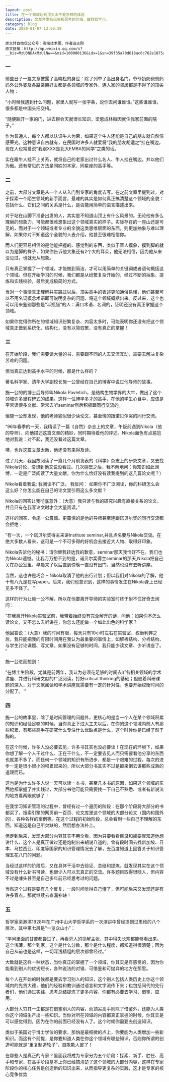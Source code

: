 ```yaml
---
layout: post
title: 在一个领域达到顶尖水平是怎样的体验
description: 文章非常有借鉴和思考的价值，故转载学习。
category: blog
date: 2020-01-07 13:50:39
---
```



    原文转自微信公众号：高端技术圈，作者田志刚
    原文链接：http://mp.weixin.qq.com/s?__biz=MzU3NDAxMzU1Nw==&mid=100000136&idx=1&sn=39f35a70d618ac6c762e1875a12e76a8&chksm=7d39a8924a4e21849fb8806630d02cc477d84ea0e833897c14d0e83da094250d44b8bcfb829b&mpshare=1&scene=23&srcid=0603iq8CsyY5PgTyicWJtSMY#rd
    


### 一
前些日子一篇文章披露了高晓松的身世：除了列举了高出身名门，爷爷奶奶爸爸妈妈外公外婆及各路亲朋好友都是各领域的专家外，连人家的邻居都是不得了的顶尖人物：

“小时候我遇到什么问题，家里人就写一张字条，说你去问谁谁谁。”这些谁谁谁，很多都是中国头把交椅。

“随便踹开一家的门，进去聊会天就很长知识，梁思成林徽因就住我家前面的院子。”

作为普通人，每个人都以认识牛人为荣，如果这个牛人还能是自己的朋友就自然倍感荣光。这种意识自古就有，在民国时许多人就爱将“我的朋友胡适之”挂在嘴边，现在人也常爱说“我跟XXX是北大EMBA的同学”之类的话。

实在跟牛人挂不上关系，就将自己的老家出过什么名人、牛人挂在嘴边，并以他们为傲。还有常见的方法是同姓的本家、同星座的高手等。

### 二
之前，大部分文章是从一个人从入门到专家的角度去写。在之前文章里提到过，对于探索一个陌生领域的新手而言，最难的其实是如何真正搞清楚这个领域的全貌：包括什么、它们之间的关系是什么，是否能用简单的语言描述出来。

对于站在山脚下准备出发的人，其实是不知道山顶上有什么风景的。无论他有多么瑰丽的想象力，可能都很难想象出这个领域真实的样子。实际存在的一座山还是可见的，而对于一个领域或者专业的全貌这类思维层面的东西，则更加抽象与难以理解，如果你对不知道这个全貌的人去介绍，他甚至很难相信你。

而人们更容易相信的是他能把握的、感觉到的东西，类似于盲人摸象，摸到脚的就以为是脚的样子，如果你告诉他大象还有2个大的耳朵，他无法相信，因为他从来没见过，也就无从想象。

只有真正掌握了一个领域，才能做到简洁，才可以用简单的关键词或者语句概括这个领域。但在开始学习的时候，我们都是从纷繁复杂开始的，经过不断的抽象、提炼和实践校验，最后变成极简的方式。

当对一个事情真正理解并实践过以后，顶尖高手的表述更加通俗易懂，他们甚至可以不用名词概念术语即可说明复杂的问题、将这个领域概括出来。反过来，这个也可以用来鉴别那些是“半瓶醋”的人：满口术语、名词的，证明还没有真正掌握这个领域。

如果你觉得你所在的领域知识纷繁复杂、内容太多时，可能表明你还没有把这个领域真正做到系统化、结构化，没有以简驭繁，没有真正的掌握！

### 三
在开始阶段，我们需要读大量的书，需要跟不同的人去交流互动，需要去解决复杂苦难的问题。

但当真正达到高手水平的时候，那是什么样的？

著名科学家、清华大学副校长施一公曾经在自己的博客中说过他导师的故事。

施一公的的博士后导师叫Nikola Pavletich，是结构生物学界的大牛，做出了这个领域许多里程碑式的成果。这样一位博学多才的高手，在他的学生心目中，应该是平常读很多文献、常常去听seminar然后积极跟同行交流的。

但施一公却发现，他的老师貌似很少读论文，甚至懒的跟诺贝尔奖的同行交流。

“96年春季的一天，我精读了一篇《自然》杂志上的文章，午饭前遇到Nikola（他的导师），向他描述这篇文章的精妙，同时期待着他的评述。Nikola面色有点尴尬地对我说：对不起，我还没看过这篇文章。

噢，也许这篇文章太新，他还没有来得及读。

过了几天，我因故阅读了一篇几个月前发表的《科学》杂志上的研究文章，又去找Nikola讨论，没想到他又说没看过。几次碰壁之后，我不解地问：你知识如此渊博，一定是广泛阅读了大量文献。你为什么恰好没有读我提到的这几篇论文呢？）

Nikola看着我说: 我阅读不广泛。
我反问： 如果你不广泛阅读，你的科研怎么会这么好？你怎么能在自己的论文里引用这么多文献？

Nikola的回答让我彻底意外：（大意）我只读与我的研究兴趣有直接关系的论文。并且只有在我写论文时才会大量阅读。”

这样的回答，令施一公震惊。更震惊的是他的导师甚至连跟诺贝尔奖的同行交流都会拒绝：

“有一次，一个诺贝尔奖得主来讲Institute seminar,并且点名要与Nikola交谈。在绝大多数人看来，这可是一个不可多得的好机会去接近大人物、取得好印象。

Nikola告诉他的秘书：请你替我转达我的歉意，seminar那天我恰好不在。我们也为Nikola遗憾。让我万万想不到的是，诺贝尔奖得主seminar的那天,Nikola把自己关在办公室里，早晨来了以后直到傍晚一直没有出门，当然也没有去听讲座。

当然，这也许是巧合 – Nikola取消了他的出行计划；但以我们对Nikola的了解，他十有八九是在写paper。后来，我们也意识到，这样的事情发生在Nikola身上已经见多不怪了。 ”

这样的行为让施一公不解，所以在他要离开导师的实验室时终于耐不住好奇去询问：

“在我离开Nikola实验室前，我带着始终没有完全解开的谜，问他：如果你不怎么读论文，又不怎么去听讲座，你怎么还能做一个如此出色的科学家？

他回答说：（大意）我的时间有限，每天只有10小时左右在实验室，权衡利弊之后，我只能把我的有限时间用在我认为最重要的事情上，如解析结构、分析结构、与学生讨论课题、写文章。如果没有足够的时间，我只能少读文章、少听讲座了。 ”

施一公进而想到：

“在博士生阶段，尤其是前两年，我认为必须花足够的时间去听各相关领域的学术讲座、并进行科研文献的广泛阅读，打好critical thinking的基础；但随着科研课题的深入，对于文献阅读和学术讲座就需要有一定的针对性，也要开始权衡时间的分配了。 ”

### 四
施一公的故事里，除了是时间管理的问题外，更核心的是当一个人在某个领域积累的知识和经验足够的时候，当你真正下过大工夫以后，在你的这个领域内前人有那些积累、有那些高手在研究什么专注什么优缺点是什么，这个时候你是已经了然于胸的。

在这个时候，许多人没必要去见，许多书其实也没必要读！在现在的环境下，如果你想了解一个人干过什么、正在干什么，不一定要去见人而只需要看他分享的东西也就差不多了。而任何一个领域的知识有所进步，都是一个艰难的过程，每次的进步一定是很小很小的积累起来的，所以大部分书其实不过是颠来倒去讲那些成熟的道理而已。

这也是为什么许多人说一天可以读一本书，甚至几本书的原因，如果这个领域的东西他都掌握了并实践过，大部分书他可能只需要找一下自己不熟悉、或者有新说法的地方看两眼就够了！

在我学习知识管理的过程中，曾经有过一个遍历的阶段：在那个阶段将大部分的书都买了，搜索引擎的网页前一百页、论文库里这个领域的大部分论文（国内和国外的）、各种各样的案例等。在这个过程的初始阶段，总会看到一些自己不理解的东西，知道这是自己所欠缺的，然后想办法补上。

但走到后来，发现大部分内容其实不用全看，因为只要看看目录和摘要就知道他想讲什么、这个人是真正做过还是炮制出来胡说八道的。曾有段时间去找新加坡、日本、马拉西亚、印度等国家的知识管理情况去了解，去百度知道上回答关于知识管理五花八门的问题。

当经过这样的阶段后，又在具体干活中去验证、总结和提炼，就发现其实在这个领域没有什么新书可读，也很少人可以去真正的交流。许多题目取得很唬人，但内容不过是噱头甚至是自己多年前已经思考过的问题。

当然这个过程是要有几个反复，一段时间觉得自己懂了，但可能后来又发现还是有许多盲点，那就继续去查漏补缺！

### 五
哲学家梁漱溟1928年在广州中山大学哲学系的一次演讲中曾经提到过思维的八个层次，其中第七层是“一览众山小”：

“学问里面的甘苦都尝过了，再看旁人的见解主张，其中得失长短都能够看出来。这个浅薄，那个到家，这个是什么分数，那个是什么程度，都知道得很清楚；因为自己从前也是这样，一切深浅精粗的层次都曾经过。”

大致就是这样一种状态，当你真正的掌握了一个领域，你其实是有感觉的，因为你能看到别人的优劣短长，各种说法的对错、可借鉴和可抛弃的地方在那里。

每个人在开始的时候都是要去学习别人的知识，这个别人包括人类历史上你这个领域内的先贤大德，他们的经验和教训通过语言和文字流传下来；也包括同代的先行者们，他们通过实践、思考总结提炼了更多内容，你都有必要去学习、借鉴、应用。

大部分人穷其一生都是在借鉴别人的内容，而顶尖高手则除了借鉴外，还能为人类你这个领域生产出一些知识。当你对所在领域的内容都真正掌握的时候，你其实是可以感觉得到，因为在你的前面已经没有人了。这个时候你需要去创造知识。

类似于美国对于博士学位的要求，那怕是最细微的点上，你要能为人类增加一些新知识。而这有个前提，是你要知道人类在你这个领域有哪些知识，否则你所谓的创造可能就是“重复制造轮子”，自欺欺人罢了！

在哪些人是真正的专家？里面我将成为专家分为五个阶段：探索、新手、胜任、高手和专家，在高手阶段基本上你已经搞清楚了这个领域的大部分内容，这样在专家阶段你的核心任务是创造新的知识出来，从而指导更复杂的实践，这才是专家的核心竞争优势